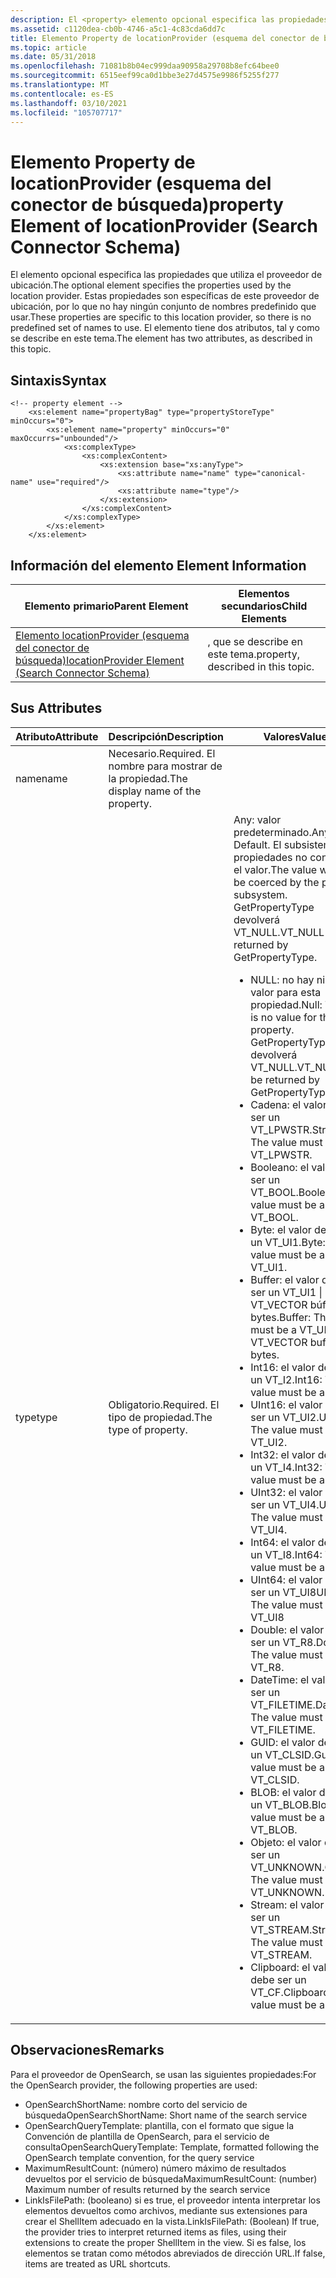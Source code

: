 ```yaml
---
description: El <property> elemento opcional especifica las propiedades que utiliza el proveedor de ubicación.
ms.assetid: c1120dea-cb0b-4746-a5c1-4c83cda6dd7c
title: Elemento Property de locationProvider (esquema del conector de búsqueda)
ms.topic: article
ms.date: 05/31/2018
ms.openlocfilehash: 71081b8b04ec999daa90958a29708b8efc64bee0
ms.sourcegitcommit: 6515eef99ca0d1bbe3e27d4575e9986f5255f277
ms.translationtype: MT
ms.contentlocale: es-ES
ms.lasthandoff: 03/10/2021
ms.locfileid: "105707717"
---
```

# <a name="property-element-of-locationprovider-search-connector-schema"></a><span data-ttu-id="7cf29-103">Elemento Property de locationProvider (esquema del conector de búsqueda)</span><span class="sxs-lookup"><span data-stu-id="7cf29-103">property Element of locationProvider (Search Connector Schema)</span></span>

<span data-ttu-id="7cf29-104">El <property> elemento opcional especifica las propiedades que utiliza el proveedor de ubicación.</span><span class="sxs-lookup"><span data-stu-id="7cf29-104">The optional <property> element specifies the properties used by the location provider.</span></span> <span data-ttu-id="7cf29-105">Estas propiedades son específicas de este proveedor de ubicación, por lo que no hay ningún conjunto de nombres predefinido que usar.</span><span class="sxs-lookup"><span data-stu-id="7cf29-105">These properties are specific to this location provider, so there is no predefined set of names to use.</span></span> <span data-ttu-id="7cf29-106">El <property> elemento tiene dos atributos, tal y como se describe en este tema.</span><span class="sxs-lookup"><span data-stu-id="7cf29-106">The <property> element has two attributes, as described in this topic.</span></span>

## <a name="syntax"></a><span data-ttu-id="7cf29-107">Sintaxis</span><span class="sxs-lookup"><span data-stu-id="7cf29-107">Syntax</span></span>


```
<!-- property element -->
    <xs:element name="propertyBag" type="propertyStoreType" minOccurs="0">
        <xs:element name="property" minOccurs="0" maxOccurrs="unbounded"/>
            <xs:complexType>
                <xs:complexContent>
                    <xs:extension base="xs:anyType">
                        <xs:attribute name="name" type="canonical-name" use="required"/>
                        <xs:attribute name="type"/>
                    </xs:extension>
                </xs:complexContent>
            </xs:complexType>
        </xs:element>
    </xs:element>
```



## <a name="property-element-information"></a><span data-ttu-id="7cf29-108"><property> Información del elemento</span><span class="sxs-lookup"><span data-stu-id="7cf29-108"><property> Element Information</span></span>



| <span data-ttu-id="7cf29-109">Elemento primario</span><span class="sxs-lookup"><span data-stu-id="7cf29-109">Parent Element</span></span>                                                                                 | <span data-ttu-id="7cf29-110">Elementos secundarios</span><span class="sxs-lookup"><span data-stu-id="7cf29-110">Child Elements</span></span>                     |
|------------------------------------------------------------------------------------------------|------------------------------------|
| [<span data-ttu-id="7cf29-111">Elemento locationProvider (esquema del conector de búsqueda)</span><span class="sxs-lookup"><span data-stu-id="7cf29-111">locationProvider Element (Search Connector Schema)</span></span>](search-schema-sconn-locationprovider.md) | <span data-ttu-id="7cf29-112">, que se describe en este tema.</span><span class="sxs-lookup"><span data-stu-id="7cf29-112">property, described in this topic.</span></span> |



 


## <a name="property-attributes"></a><span data-ttu-id="7cf29-113"><property> Sus</span><span class="sxs-lookup"><span data-stu-id="7cf29-113"><property> Attributes</span></span>



<table>
<colgroup>
<col style="width: 33%" />
<col style="width: 33%" />
<col style="width: 33%" />
</colgroup>
<thead>
<tr class="header">
<th><span data-ttu-id="7cf29-114">Atributo</span><span class="sxs-lookup"><span data-stu-id="7cf29-114">Attribute</span></span></th>
<th><span data-ttu-id="7cf29-115">Descripción</span><span class="sxs-lookup"><span data-stu-id="7cf29-115">Description</span></span></th>
<th><span data-ttu-id="7cf29-116">Valores</span><span class="sxs-lookup"><span data-stu-id="7cf29-116">Values</span></span></th>
</tr>
</thead>
<tbody>
<tr class="odd">
<td><span data-ttu-id="7cf29-117">name</span><span class="sxs-lookup"><span data-stu-id="7cf29-117">name</span></span></td>
<td><span data-ttu-id="7cf29-118">Necesario.</span><span class="sxs-lookup"><span data-stu-id="7cf29-118">Required.</span></span> <span data-ttu-id="7cf29-119">El nombre para mostrar de la propiedad.</span><span class="sxs-lookup"><span data-stu-id="7cf29-119">The display name of the property.</span></span></td>
<td> </td>
</tr>
<tr class="even">
<td><span data-ttu-id="7cf29-120">type</span><span class="sxs-lookup"><span data-stu-id="7cf29-120">type</span></span></td>
<td><span data-ttu-id="7cf29-121">Obligatorio.</span><span class="sxs-lookup"><span data-stu-id="7cf29-121">Required.</span></span> <span data-ttu-id="7cf29-122">El tipo de propiedad.</span><span class="sxs-lookup"><span data-stu-id="7cf29-122">The type of property.</span></span></td>
<td><span data-ttu-id="7cf29-123">Any: valor predeterminado.</span><span class="sxs-lookup"><span data-stu-id="7cf29-123">Any: Default.</span></span> <span data-ttu-id="7cf29-124">El subsistema de propiedades no convertirá el valor.</span><span class="sxs-lookup"><span data-stu-id="7cf29-124">The value will not be coerced by the property subsystem.</span></span> <span data-ttu-id="7cf29-125">GetPropertyType devolverá VT_NULL.</span><span class="sxs-lookup"><span data-stu-id="7cf29-125">VT_NULL will be returned by GetPropertyType.</span></span>
<ul>
<li><span data-ttu-id="7cf29-126">NULL: no hay ningún valor para esta propiedad.</span><span class="sxs-lookup"><span data-stu-id="7cf29-126">Null: There is no value for this property.</span></span> <span data-ttu-id="7cf29-127">GetPropertyType devolverá VT_NULL.</span><span class="sxs-lookup"><span data-stu-id="7cf29-127">VT_NULL will be returned by GetPropertyType.</span></span></li>
<li><span data-ttu-id="7cf29-128">Cadena: el valor debe ser un VT_LPWSTR.</span><span class="sxs-lookup"><span data-stu-id="7cf29-128">String: The value must be a VT_LPWSTR.</span></span></li>
<li><span data-ttu-id="7cf29-129">Booleano: el valor debe ser un VT_BOOL.</span><span class="sxs-lookup"><span data-stu-id="7cf29-129">Boolean: The value must be a VT_BOOL.</span></span></li>
<li><span data-ttu-id="7cf29-130">Byte: el valor debe ser un VT_UI1.</span><span class="sxs-lookup"><span data-stu-id="7cf29-130">Byte: The value must be a VT_UI1.</span></span></li>
<li><span data-ttu-id="7cf29-131">Buffer: el valor debe ser un VT_UI1 | VT_VECTOR búfer de bytes.</span><span class="sxs-lookup"><span data-stu-id="7cf29-131">Buffer: The value must be a VT_UI1 | VT_VECTOR buffer of bytes.</span></span></li>
<li><span data-ttu-id="7cf29-132">Int16: el valor debe ser un VT_I2.</span><span class="sxs-lookup"><span data-stu-id="7cf29-132">Int16: The value must be a VT_I2.</span></span></li>
<li><span data-ttu-id="7cf29-133">UInt16: el valor debe ser un VT_UI2.</span><span class="sxs-lookup"><span data-stu-id="7cf29-133">UInt16: The value must be a VT_UI2.</span></span></li>
<li><span data-ttu-id="7cf29-134">Int32: el valor debe ser un VT_I4.</span><span class="sxs-lookup"><span data-stu-id="7cf29-134">Int32: The value must be a VT_I4.</span></span></li>
<li><span data-ttu-id="7cf29-135">UInt32: el valor debe ser un VT_UI4.</span><span class="sxs-lookup"><span data-stu-id="7cf29-135">UInt32: The value must be a VT_UI4.</span></span></li>
<li><span data-ttu-id="7cf29-136">Int64: el valor debe ser un VT_I8.</span><span class="sxs-lookup"><span data-stu-id="7cf29-136">Int64: The value must be a VT_I8.</span></span></li>
<li><span data-ttu-id="7cf29-137">UInt64: el valor debe ser un VT_UI8</span><span class="sxs-lookup"><span data-stu-id="7cf29-137">UInt64: The value must be a VT_UI8</span></span></li>
<li><span data-ttu-id="7cf29-138">Double: el valor debe ser un VT_R8.</span><span class="sxs-lookup"><span data-stu-id="7cf29-138">Double: The value must be a VT_R8.</span></span></li>
<li><span data-ttu-id="7cf29-139">DateTime: el valor debe ser un VT_FILETIME.</span><span class="sxs-lookup"><span data-stu-id="7cf29-139">DateTime: The value must be a VT_FILETIME.</span></span></li>
<li><span data-ttu-id="7cf29-140">GUID: el valor debe ser un VT_CLSID.</span><span class="sxs-lookup"><span data-stu-id="7cf29-140">Guid: The value must be a VT_CLSID.</span></span></li>
<li><span data-ttu-id="7cf29-141">BLOB: el valor debe ser un VT_BLOB.</span><span class="sxs-lookup"><span data-stu-id="7cf29-141">Blob: The value must be a VT_BLOB.</span></span></li>
<li><span data-ttu-id="7cf29-142">Objeto: el valor debe ser un VT_UNKNOWN.</span><span class="sxs-lookup"><span data-stu-id="7cf29-142">Object: The value must be a VT_UNKNOWN.</span></span></li>
<li><span data-ttu-id="7cf29-143">Stream: el valor debe ser un VT_STREAM.</span><span class="sxs-lookup"><span data-stu-id="7cf29-143">Stream: The value must be a VT_STREAM.</span></span></li>
<li><span data-ttu-id="7cf29-144">Clipboard: el valor debe ser un VT_CF.</span><span class="sxs-lookup"><span data-stu-id="7cf29-144">Clipboard: The value must be a VT_CF.</span></span></li>
</ul></td>
</tr>
</tbody>
</table>



 

## <a name="remarks"></a><span data-ttu-id="7cf29-145">Observaciones</span><span class="sxs-lookup"><span data-stu-id="7cf29-145">Remarks</span></span>

<span data-ttu-id="7cf29-146">Para el proveedor de OpenSearch, se usan las siguientes propiedades:</span><span class="sxs-lookup"><span data-stu-id="7cf29-146">For the OpenSearch provider, the following properties are used:</span></span>

-   <span data-ttu-id="7cf29-147">OpenSearchShortName: nombre corto del servicio de búsqueda</span><span class="sxs-lookup"><span data-stu-id="7cf29-147">OpenSearchShortName: Short name of the search service</span></span>
-   <span data-ttu-id="7cf29-148">OpenSearchQueryTemplate: plantilla, con el formato que sigue la Convención de plantilla de OpenSearch, para el servicio de consulta</span><span class="sxs-lookup"><span data-stu-id="7cf29-148">OpenSearchQueryTemplate: Template, formatted following the OpenSearch template convention, for the query service</span></span>
-   <span data-ttu-id="7cf29-149">MaximumResultCount: (número) número máximo de resultados devueltos por el servicio de búsqueda</span><span class="sxs-lookup"><span data-stu-id="7cf29-149">MaximumResultCount: (number) Maximum number of results returned by the search service</span></span>
-   <span data-ttu-id="7cf29-150">LinkIsFilePath: (booleano) si es true, el proveedor intenta interpretar los elementos devueltos como archivos, mediante sus extensiones para crear el ShellItem adecuado en la vista.</span><span class="sxs-lookup"><span data-stu-id="7cf29-150">LinkIsFilePath: (Boolean) If true, the provider tries to interpret returned items as files, using their extensions to create the proper ShellItem in the view.</span></span> <span data-ttu-id="7cf29-151">Si es false, los elementos se tratan como métodos abreviados de dirección URL.</span><span class="sxs-lookup"><span data-stu-id="7cf29-151">If false, items are treated as URL shortcuts.</span></span>

 

 



